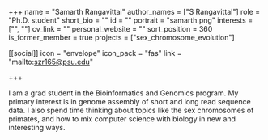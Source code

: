 +++
name = "Samarth Rangavittal"
author_names = ["S Rangavittal"]
role = "Ph.D. student"
short_bio = ""
id = ""
portrait = "samarth.png"
interests = ["", ""]
cv_link = ""
personal_website = ""
sort_position = 360
is_former_member = true
projects = ["sex_chromosome_evolution"]

[[social]]
    icon = "envelope"
    icon_pack = "fas"
    link = "mailto:szr165@psu.edu"


+++

I am a grad student in the Bioinformatics and Genomics program.  My
primary interest is in genome assembly of short and long read
sequence data.  I also spend time thinking about topics like the
sex chromosomes of primates, and how to mix computer science with
biology in new and interesting ways.
